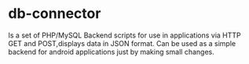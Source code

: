 db-connector
============

Is a set of PHP/MySQL Backend scripts for use in applications via HTTP GET and POST,displays data in JSON format.
Can be used as a simple backend for android applications just by making small changes.
